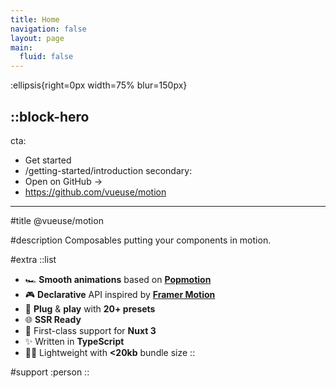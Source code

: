 ```yaml
---
title: Home
navigation: false
layout: page
main:
  fluid: false
---
```


:ellipsis{right=0px width=75% blur=150px}

::block-hero
---
cta:
  - Get started
  - /getting-started/introduction
secondary:
  - Open on GitHub →
  - https://github.com/vueuse/motion
---

#title
@vueuse/motion

#description
Composables putting your components in motion.

#extra
  ::list
  - 🏎 **Smooth animations** based on [**Popmotion**](https://popmotion.io/)
  - 🎮 **Declarative** API inspired by [**Framer Motion**](https://www.framer.com/motion/)
  - 🚀 **Plug** & **play** with **20+ presets**
  - 🌐 **SSR Ready**
  - 🚚 First-class support for **Nuxt 3**
  - ✨ Written in **TypeScript**
  - 🏋️‍♀️ Lightweight with **<20kb** bundle size
  ::

#support
:person
::

